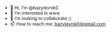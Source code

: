 - 👋 Hi, I’m @bazylevnik0
- 👀 I’m interested in www
- 💞️ I’m looking to collaborate ;)
- 📫 How to reach me: bazylevnik0@gmail.com

